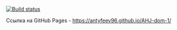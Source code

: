 [![Build status](https://ci.appveyor.com/api/projects/status/ixdbg3edo49jt94a?svg=true)](https://ci.appveyor.com/project/Antyfeev96/ahj-dom-1)

Ссылка на GitHub Pages - https://antyfeev96.github.io/AHJ-dom-1/
